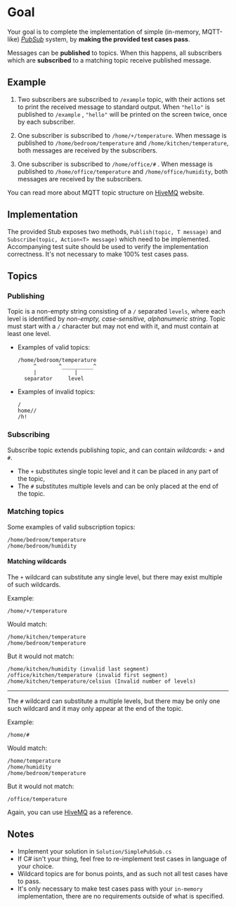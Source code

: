 # Goal

Your goal is to complete the implementation of simple (in-memory, MQTT-like) [_PubSub_](https://en.wikipedia.org/wiki/Publish%E2%80%93subscribe_pattern) system, by **making the provided test cases pass**.

Messages can be **published** to topics. When this happens, all subscribers which are **subscribed** to a matching topic receive published message.

## Example

1. Two subscribers are subscribed to `/example` topic, with their actions set to print the received message to standard output. When `"hello"` is published to `/example` , `"hello"` will be printed on the screen twice, once by each subscriber.

2. One subscriber is subscribed to `/home/+/temperature`. When message is published to `/home/bedroom/temperature` and `/home/kitchen/temperature`, both messages are received by the subscribers.

3. One subscriber is subscribed to `/home/office/#` . When message is published to `/home/office/temperature` and `/home/office/humidity`, both messages are received by the subscribers.

You can read more about MQTT topic structure on [HiveMQ][d29016f5] website.

## Implementation

The provided Stub exposes two methods, `Publish(topic, T message)` and `Subscribe(topic, Action<T> message)` which need to be implemented. Accompanying test suite should be used to verify the implementation correctness. It's not necessary to make 100% test cases pass.

## Topics

### Publishing

Topic is a non-empty string consisting of a `/` separated `levels`, where each level is identified by _non-empty, case-sensitive, alphanumeric string_. Topic must start with a `/` character but may not end with it, and must contain at least one level.

- Examples of valid topics:

  ```
  /home/bedroom/temperature
       ^       ^__________^
       |            |
    separator     level
  ```

- Examples of invalid topics:

  ```
  /
  home//
  /h!
  ```

### Subscribing

Subscribe topic extends publishing topic, and can contain _wildcards:_ `+` and `#`.

- The `+` substitutes single topic level and it can be placed in any part of the topic,
- The `#` substitutes multiple levels and can be only placed at the end of the topic.

### Matching topics

Some examples of valid subscription topics:

```
/home/bedroom/temperature
/home/bedroom/humidity
```

#### Matching wildcards

The `+` wildcard can substitute any single level, but there may exist multiple of such wildcards.

Example:

```
/home/+/temperature
```

Would match:

```
/home/kitchen/temperature
/home/bedroom/temperature
```

But it would not match:

```
/home/kitchen/humidity (invalid last segment)
/office/kitchen/temperature (invalid first segment)
/home/kitchen/temperature/celsius (Invalid number of levels)
```

--------------------------------------------------------------------------------

The `#` wildcard can substitute a multiple levels, but there may be only one such wildcard and it may only appear at the end of the topic.

Example:

```
/home/#
```

Would match:

```
/home/temperature
/home/humidity
/home/bedroom/temperature
```

But it would not match:

```
/office/temperature
```

Again, you can use [HiveMQ][d29016f5] as a reference.

## Notes

- Implement your solution in `Solution/SimplePubSub.cs`
- If C# isn't your thing, feel free to re-implement test cases in language of your choice.
- Wildcard topics are for bonus points, and as such not all test cases have to pass.
- It's only necessary to make test cases pass with your `in-memory` implementation, there are no requirements outside of what is specified.

[d29016f5]: http://www.hivemq.com/blog/mqtt-essentials-part-5-mqtt-topics-best-practices "HiveMQ"
